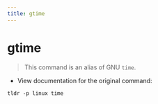```yaml
---
title: gtime
---
```

# gtime

> This command is an alias of GNU `time`.

- View documentation for the original command:

`tldr -p linux time`
